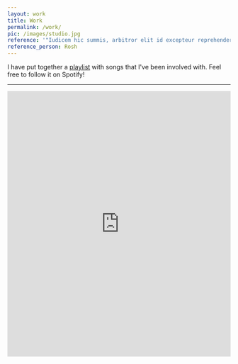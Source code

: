 ```yaml
---
layout: work
title: Work
permalink: /work/
pic: /images/studio.jpg
reference: '"Iudicem hic summis, arbitror elit id excepteur reprehenderit nam te dolore nostrud cupidatat a magna cupidatat reprehenderit."'
reference_person: Rosh
---
```

I have put together a [playlist](https://open.spotify.com/user/kyaal/playlist/6ehXpL7CpMETNzcLgSYtMu?si=PXghwsDjRr2Psry_rE7HoQ) with songs that I've been involved with. Feel free to follow it on Spotify!

***
<iframe src="https://open.spotify.com/embed/user/kyaal/playlist/6ehXpL7CpMETNzcLgSYtMu" width="100%" height="600" frameborder="0" allowtransparency="true" allow="encrypted-media"></iframe>
